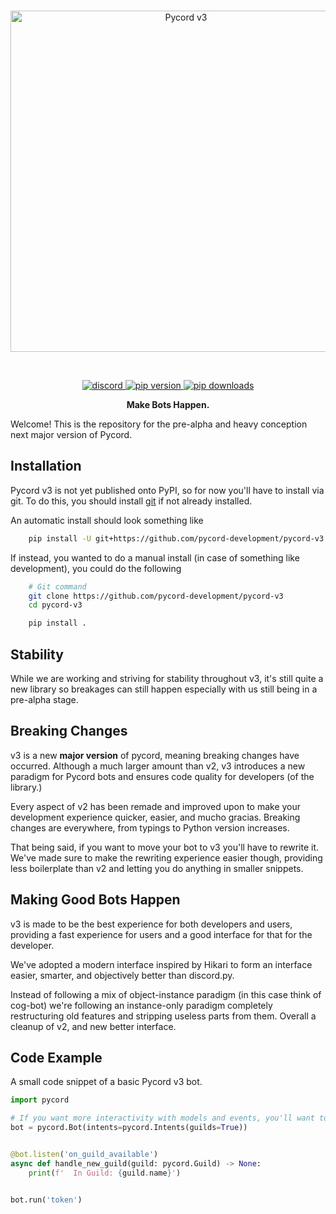 <div align='center'>
    <br />
    <p>
        <a href="https://github.com/Pycord-Development/pycord-v3"><img src="https://raw.githubusercontent.com/Pycord-Development/pycord-v3/main/docs/assets/pycord-v3.png" width="546" alt="Pycord v3" /></a>
    </p>
    <br />
    <p>
        <a href="https://discord.gg/pycord"><img src="https://img.shields.io/discord/881207955029110855?color=5865F2&logo=discord&logoColor=white" alt="discord"> </a>
        <a href="https://pypi.org/project/py-cord"><img src="https://img.shields.io/pypi/v/py-cord?label=pip" alt="pip version"> </a>
        <a href="https://pypi.org/project/py-cord"><img src="https://static.pepy.tech/personalized-badge/py-cord?period=total&units=abbreviation&left_color=grey&right_color=green&left_text=downloads" alt="pip downloads"> </a>
    </p>
</div>

<p align='center'>
 <b>Make Bots Happen.</b>
</p>

Welcome! This is the repository for the pre-alpha and heavy conception next major
version of Pycord.

## Installation

Pycord v3 is not yet published onto PyPI, so for now you'll have to install via git. To
do this, you should install [git](https://git-scm.com) if not already installed.

An automatic install should look something like

```sh
    pip install -U git+https://github.com/pycord-development/pycord-v3
```

If instead, you wanted to do a manual install (in case of something like development),
you could do the following

```sh
    # Git command
    git clone https://github.com/pycord-development/pycord-v3
    cd pycord-v3

    pip install .
```

## Stability

While we are working and striving for stability throughout v3, it's still quite a new
library so breakages can still happen especially with us still being in a pre-alpha
stage.

## Breaking Changes

v3 is a new **major version** of pycord, meaning breaking changes have occurred.
Although a much larger amount than v2, v3 introduces a new paradigm for Pycord bots and
ensures code quality for developers (of the library.)

Every aspect of v2 has been remade and improved upon to make your development experience
quicker, easier, and mucho gracias. Breaking changes are everywhere, from typings to
Python version increases.

That being said, if you want to move your bot to v3 you'll have to rewrite it. We've
made sure to make the rewriting experience easier though, providing less boilerplate
than v2 and letting you do anything in smaller snippets.

## Making Good Bots Happen

v3 is made to be the best experience for both
developers and users, providing a fast
experience for users and a good interface for that for the developer.

We've adopted a modern interface inspired by
Hikari to form an interface easier, smarter, and objectively better than discord.py.

Instead of following a mix of object-instance paradigm (in this case think of cog-bot)
we're following an instance-only paradigm completely restructuring old features and stripping useless parts from them.
Overall a cleanup of v2, and new better interface.

## Code Example

A small code snippet of a basic Pycord v3 bot.

```py
import pycord

# If you want more interactivity with models and events, you'll want to add more intents
bot = pycord.Bot(intents=pycord.Intents(guilds=True))


@bot.listen('on_guild_available')
async def handle_new_guild(guild: pycord.Guild) -> None:
    print(f'  In Guild: {guild.name}')


bot.run('token')
```
